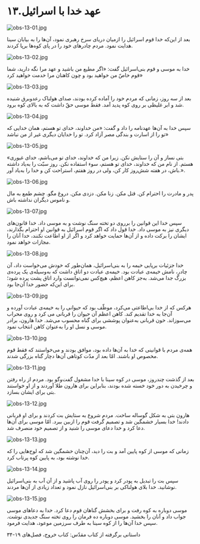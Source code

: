 ۱۳.عهد خدا با اسرائیل
=====================

![obs-13-01.jpg](/var/www/vhosts/door43.org/httpdocs/data/gitrepo/media/en/obs/obs-13-01.jpg "obs-13-01.jpg")

بعد از این‌که خدا قوم اسرائیل را از‌میان دریای سرخ رهبری نمود، آن‌ها را
به بیابان سینا هدایت نمود. مردم چادرهای خود را در پای کوه‌ها بر‌پا
کردند.

![obs-13-02.jpg](/var/www/vhosts/door43.org/httpdocs/data/gitrepo/media/en/obs/obs-13-02.jpg "obs-13-02.jpg")

خدا به موسی و قوم بنی‌اسرائیل گفت: «اگر مطیع من باشید و عهد مرا نگه
دارید، شما قوم خاصّ من خواهید بود و چون کاهنان مرا خدمت خواهید کرد»

![obs-13-03.jpg](/var/www/vhosts/door43.org/httpdocs/data/gitrepo/media/en/obs/obs-13-03.jpg "obs-13-03.jpg")

بعد از سه روز، زمانی که مردم خود را آماده کرده بودند، صدای هولناک
رعدوبرق شنیده شد و ابر غلیظی بر روی کوه پدید آمد. فقط موسی حقّ داشت که
به بالای کوه برود.

![obs-13-04.jpg](/var/www/vhosts/door43.org/httpdocs/data/gitrepo/media/en/obs/obs-13-04.jpg "obs-13-04.jpg")

سپس خدا به آن‌ها عهد‌نامه را داد و گفت: «من خداوند، خدای تو هستم، همان
خدایی که تو را از اسارت و بندگی مصر آزاد کرد. تو را خدایان دیگری غیر از
من نباشد»

![obs-13-05.jpg](/var/www/vhosts/door43.org/httpdocs/data/gitrepo/media/en/obs/obs-13-05.jpg "obs-13-05.jpg")

«بتی نساز و آن را ستایش نکن. زیرا من که خداوند، خدای تو می‌باشم، خدای
غیوری هستم. از نام من که خداوند، خدای تو هستم، سوء استفاده نکن. روز سبّت
را به‌یاد داشته باش، در هفته شش‌روز کار کن، ولی در روز هفتم، استراحت کن
و خدا را به‌یاد آور.».

![obs-13-06.jpg](/var/www/vhosts/door43.org/httpdocs/data/gitrepo/media/en/obs/obs-13-06.jpg "obs-13-06.jpg")

پدر و مادرت را احترام کن. قتل مکن. زنا مکن. دزدی مکن. دروغ مگو. چشم طمع
به مال و ناموس دیگران نداشته باش.

![obs-13-07.jpg](/var/www/vhosts/door43.org/httpdocs/data/gitrepo/media/en/obs/obs-13-07.jpg "obs-13-07.jpg")

سپس خدا این قوانین را برروی دو تخته سنگ نوشت و به موسی داد. خدا
قانون‌های دیگری نیز به موسی داد. خدا قول داد که اگر قوم اسرائیل به
قوانین او احترام بگذارند، ایشان را برکت داده و از آن‌ها حمایت خواهد کرد
و اگر از او اطاعت نکنند، خدا آنان را مجازات خواهد نمود.

![obs-13-08.jpg](/var/www/vhosts/door43.org/httpdocs/data/gitrepo/media/en/obs/obs-13-08.jpg "obs-13-08.jpg")

خدا جزئیات برپایی خیمه را به بنی‌اسرائیل، همان‌طور که خودش می‌خواست داد،
آن چادر، نامش خیمه‌ی عبادت بود. خیمه‌ی عبادت دو اتاق داشت که به‌وسیله‌ی
یک پرده‌ی بزرگ جدا می‌شد. به‌جز کاهن اعظم، هیچ‌کس نمی‌توانست وارد اتاق
پشت پرده شود؛ برای این‌که حضور خدا آن‌جا بود.

![obs-13-09.jpg](/var/www/vhosts/door43.org/httpdocs/data/gitrepo/media/en/obs/obs-13-09.jpg "obs-13-09.jpg")

هرکس که از خدا بی‌اطاعتی می‌کرد، موظّف بود که حیوانی را به خیمه‌ی عبادت
آورده و آن‌جا به خدا تقدیم کند. کاهن اعظم آن حیوان را قربانی می کرد و
روی محراب می‌سوزاند. خون قربانی به‌عنوان پوششی برای گناه محسوب می‌شد.
خدا هارون، برادر موسی و نسل او را به‌عنوان کاهن انتخاب نمود.

![obs-13-10.jpg](/var/www/vhosts/door43.org/httpdocs/data/gitrepo/media/en/obs/obs-13-10.jpg "obs-13-10.jpg")

همه‌ی مردم با قوانینی که خدا به آن‌ها داده بود، موافق بودند و می‌خواستند
که فقط قوم مخصوص او باشند. امّا بعد از مدّت کوتاهی آن‌ها دچار گناه بزرگی
شدند.

![obs-13-11.jpg](/var/www/vhosts/door43.org/httpdocs/data/gitrepo/media/en/obs/obs-13-11.jpg "obs-13-11.jpg")

بعد از گذشت چند‌روز، موسی در کوه سینا با خدا مشغول گفت‌وگو بود. مردم از
راه رفتن و چرخیدن به دور خود خسته شده بودند، بنابراین برای هارون طلا
آوردند و از او خواستند بتی برای ایشان بسازد.

![obs-13-12.jpg](/var/www/vhosts/door43.org/httpdocs/data/gitrepo/media/en/obs/obs-13-12.jpg "obs-13-12.jpg")

هارون بتی به شکل گوساله ساخت. مردم شروع به ستایش بت کردند و برای او
قربانی دادند! خدا بسیار خشمگین شد و تصمیم گرفت قوم را ازبین ببرد. امّا
موسی برای آن‌ها دعا کرد و خدا دعای موسی را شنید و از تصمیم خود منصرف شد.

![obs-13-13.jpg](/var/www/vhosts/door43.org/httpdocs/data/gitrepo/media/en/obs/obs-13-13.jpg "obs-13-13.jpg")

زمانی که موسی از کوه پایین آمد و بت را دید، آن‌چنان خشمگین شد که
لوح‌هایی را که خدا نوشته بود، به پایین کوه پرتاب کرد.

![obs-13-14.jpg](/var/www/vhosts/door43.org/httpdocs/data/gitrepo/media/en/obs/obs-13-14.jpg "obs-13-14.jpg")

سپس بت را تبدیل به پودر کرد و پودر را روی آب پاشید و از آن آب به
بنی‌اسرائیل نوشانید. خدا بلای هولناکی بر بنی‌اسرائیل نازل نمود و تعداد
زیادی از آن‌ها مردند.

![obs-13-15.jpg](/var/www/vhosts/door43.org/httpdocs/data/gitrepo/media/en/obs/obs-13-15.jpg "obs-13-15.jpg")

موسی دوباره به کوه رفت و برای بخشش گناهان قوم دعا کرد. خدا به دعاهای
موسی جواب داد و آنان را بخشید. موسی دوباره ده فرمان را روی تخته سنگ
جدیدی نوشت. سپس خدا آن‌ها را از کوه سینا به طرف سرزمین موعود، هدایت
فرمود.

داستانی برگرفته از کتاب مقدّس: کتاب خروج، فصل‌های ۱۹-۳۴
